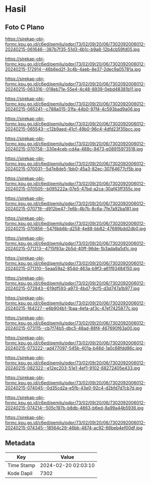 # Hasil

## Foto C Plano

https://sirekap-obj-formc.kpu.go.id/c6ed/pemilu/pdpr/73/02/09/20/06/7302092006012-20240215-061646--387b7f35-51d3-4b1c-b9a8-12b4cb59fd05.jpg

https://sirekap-obj-formc.kpu.go.id/c6ed/pemilu/pdpr/73/02/09/20/06/7302092006012-20240215-172914--46b6ed2f-3c4b-4aeb-8e37-2dec9a05781a.jpg

https://sirekap-obj-formc.kpu.go.id/c6ed/pemilu/pdpr/73/02/09/20/06/7302092006012-20240215-063316--018eb71e-55e4-4c48-8939-0ebd48381b11.jpg

https://sirekap-obj-formc.kpu.go.id/c6ed/pemilu/pdpr/73/02/09/20/06/7302092006012-20240215-065241--c788a015-31fa-44b0-97f4-4c593bad9a06.jpg

https://sirekap-obj-formc.kpu.go.id/c6ed/pemilu/pdpr/73/02/09/20/06/7302092006012-20240215-065543--c12b9aed-41cf-49b0-96c4-4dfd23f35bcc.jpg

https://sirekap-obj-formc.kpu.go.id/c6ed/pemilu/pdpr/73/02/09/20/06/7302092006012-20240215-070758--330e4ceb-cd4a-488c-9473-e08915973518.jpg

https://sirekap-obj-formc.kpu.go.id/c6ed/pemilu/pdpr/73/02/09/20/06/7302092006012-20240215-070031--5d7e8de5-1bb0-45a3-82ec-30764677cf5b.jpg

https://sirekap-obj-formc.kpu.go.id/c6ed/pemilu/pdpr/73/02/09/20/06/7302092006012-20240215-070505--b095222a-07e5-47bd-a2ca-30af43ff355c.jpg

https://sirekap-obj-formc.kpu.go.id/c6ed/pemilu/pdpr/73/02/09/20/06/7302092006012-20240215-070719--d912be47-7e6b-4b7b-8c6a-7fe7a92ba181.jpg

https://sirekap-obj-formc.kpu.go.id/c6ed/pemilu/pdpr/73/02/09/20/06/7302092006012-20240215-070856--5476bb6b-d258-4e88-bb82-47689bdd2db0.jpg

https://sirekap-obj-formc.kpu.go.id/c6ed/pemilu/pdpr/73/02/09/20/06/7302092006012-20240215-071213--4715f93a-2b5d-40ff-96de-1b3ada8a5d1c.jpg

https://sirekap-obj-formc.kpu.go.id/c6ed/pemilu/pdpr/73/02/09/20/06/7302092006012-20240215-071310--5eaa59a2-854d-463a-b9f3-a61f93484150.jpg

https://sirekap-obj-formc.kpu.go.id/c6ed/pemilu/pdpr/73/02/09/20/06/7302092006012-20240215-072843--619df593-a973-4bd7-9cf5-d3d747a1b977.jpg

https://sirekap-obj-formc.kpu.go.id/c6ed/pemilu/pdpr/73/02/09/20/06/7302092006012-20240215-164227--e6b904b1-1baa-4efa-af3c-47ef7425877c.jpg

https://sirekap-obj-formc.kpu.go.id/c6ed/pemilu/pdpr/73/02/09/20/06/7302092006012-20240215-073115--cb7f74b5-dbc5-48ad-88f4-467690f63a00.jpg

https://sirekap-obj-formc.kpu.go.id/c6ed/pemilu/pdpr/73/02/09/20/06/7302092006012-20240215-073222--ad477097-545b-401a-b48d-1a0c68fdd86c.jpg

https://sirekap-obj-formc.kpu.go.id/c6ed/pemilu/pdpr/73/02/09/20/06/7302092006012-20240215-082322--e12ec203-51e1-4ef1-9102-68272405e433.jpg

https://sirekap-obj-formc.kpu.go.id/c6ed/pemilu/pdpr/73/02/09/20/06/7302092006012-20240215-074045--0d35cd2a-e5fb-43e0-92c4-d2bfd7d7cb7d.jpg

https://sirekap-obj-formc.kpu.go.id/c6ed/pemilu/pdpr/73/02/09/20/06/7302092006012-20240215-074214--505c197b-b8db-4863-b6ed-8a99a44b5936.jpg

https://sirekap-obj-formc.kpu.go.id/c6ed/pemilu/pdpr/73/02/09/20/06/7302092006012-20240215-074345--18564c29-46bb-4874-ac92-66beb4ef00df.jpg


## Metadata

| Key        | Value               |
| ---------- | ------------------- |
| Time Stamp | 2024-02-20 02:03:10 |
| Kode Dapil | 7302                |



